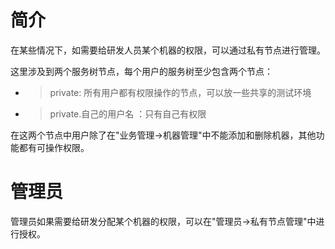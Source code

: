 # 简介

在某些情况下，如需要给研发人员某个机器的权限，可以通过私有节点进行管理。

这里涉及到两个服务树节点，每个用户的服务树至少包含两个节点：

* > private: 所有用户都有权限操作的节点，可以放一些共享的测试环境
* > private.自己的用户名 ：只有自己有权限

在这两个节点中用户除了在"业务管理->机器管理"中不能添加和删除机器，其他功能都有可操作权限。

# 管理员

管理员如果需要给研发分配某个机器的权限，可以在"管理员->私有节点管理"中进行授权。
